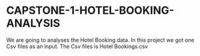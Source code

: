 # CAPSTONE-1-HOTEL-BOOKING-ANALYSIS
We are going to analyses the Hotel Booking data. In this project we got one Csv files as an input. The Csv files is Hotel Bookings.csv
